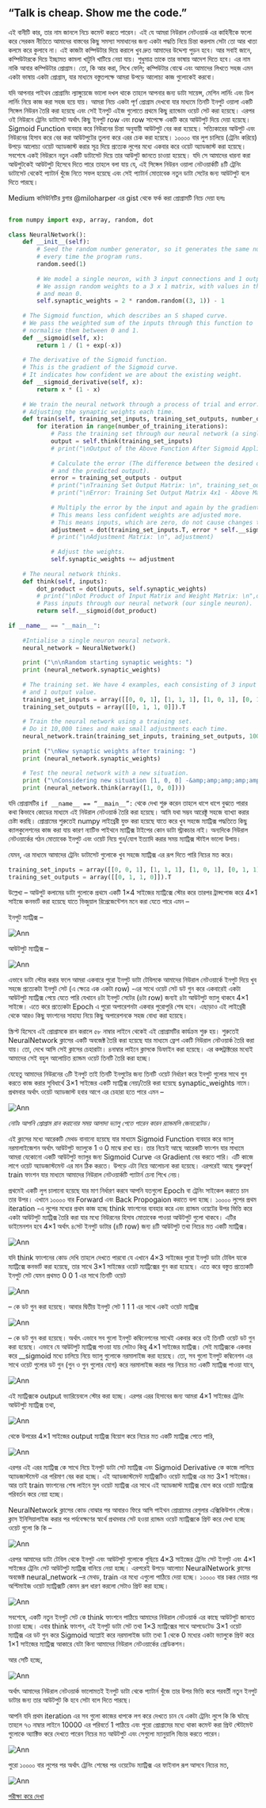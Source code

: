## “Talk is cheap. Show me the code.”  
এই বানীটি কার, তার নাম জানলে নিচে কমেন্ট করতে পারেন। এই যে আমরা নিউরাল নেটওয়ার্ক এর কাহিনীকে ফলো করে সেরকম নীতিতে আমাদের বাস্তবের কিছু সমস্যা সমাধানের জন্য একটা পদ্ধতি নিয়ে চিন্তা করলাম সেটা তো আর খাতা কলমে করে কুলাবে না। এই কাজটা কম্পিউটার দিয়ে করালে খুব দ্রুত আমাদের উদ্দেশ্য পুড়ন হবে। আর সবাই জানে, কম্পিউটারকে দিয়ে ইচ্ছামত কামলা খাটুনি খাটিয়ে নেয়া যায়। শুধুমাত্র তাকে তার ভাষায় আদেশ দিতে হবে। এর নাম নাকি আবার কম্পিউটার প্রোগ্রাম। তো, কি আর করা, লিখে ফেলি; কম্পিউটার বোঝে এবং আমাদের লিখতে সহজ এমন একটা ভাষায় একটা প্রোগ্রাম, যার মাধ্যমে বস্তুতপক্ষে আমরা উপড়ে আলোচ্য কাজ গুলোকেই করবো।

যদি আপনার পাইথন প্রোগ্রামিং ল্যাঙ্গুয়েজে ভালো দখল থাকে তাহলে আপনার জন্য ডাটা সায়েন্স, মেশিন লার্নিং এবং ডিপ লার্নিং নিয়ে কাজ করা সহজ হয়ে যায়। আমরা নিচে একটা পূর্ণ প্রোগ্রাম দেখবো যার মাধ্যমে তিনটি ইনপুট ওয়ালা একটি সিঙ্গেল নিউরন তৈরি করা হয়েছে এবং সেই ইনপুট এইজ গুলোতে প্রথমে কিছু র‍্যান্ডোম ওয়েট সেট করা হয়েছে। এরপর ওই নিউরনে ট্রেনিং ডাটাসেট অর্থাৎ কিছু ইনপুট row এবং row সাপেক্ষে একটি করে আউটপুট দিয়ে দেয়া হয়েছে। Sigmoid Function ব্যবহার করে নিউরনের চিন্তা অনুযায়ী আউটপুট বের করা হয়েছে। সত্যিকারের আউপুট এবং নিউরনের হিসাব করে বের করা আউটপুটের তুলনা করে এরর চেক করা হয়েছে। ১০০০০ বার লুপ চালিয়ে (ট্রেনিং করিয়ে) উপড়ে আলোচ্য ওয়েট অ্যাডজাস্ট করার সূত্র দিয়ে প্রত্যেক লুপের মধ্যে একবার করে ওয়েট অ্যাডজাস্ট করা হয়েছে। সবশেষে একই নিউরনে নতুন একটি ডাটাসেট দিয়ে তার আউপুট জানতে চাওয়া হয়েছে। যদি সে আমাদের ধারনা করা আউপুটকেই আউটপুট হিসেবে দিতে পারে তাহলে বলা যায় যে, এই সিঙ্গেল নিউরন ওয়ালা নেটওয়ার্কটি ৪টি ট্রেনিং ডাটাসেট থেকেই প্যাটার্ন খুঁজে নিতে সফল হয়েছে এবং সেই প্যাটার্ন মোতাবেক নতুন ডাটা সেটের জন্য আউটপুট বলে দিতে পারছে।

Medium কমিউনিটির ব্লগার @miloharper এর gist থেকে ফর্ক করা প্রোগ্রামটি নিচে দেয়া হলঃ  

```python

from numpy import exp, array, random, dot
 
class NeuralNetwork():
    def __init__(self):
        # Seed the random number generator, so it generates the same numbers
        # every time the program runs.
        random.seed(1)
 
        # We model a single neuron, with 3 input connections and 1 output connection.
        # We assign random weights to a 3 x 1 matrix, with values in the range -1 to 1
        # and mean 0.
        self.synaptic_weights = 2 * random.random((3, 1)) - 1
 
    # The Sigmoid function, which describes an S shaped curve.
    # We pass the weighted sum of the inputs through this function to
    # normalise them between 0 and 1.
    def __sigmoid(self, x):
        return 1 / (1 + exp(-x))
 
    # The derivative of the Sigmoid function.
    # This is the gradient of the Sigmoid curve.
    # It indicates how confident we are about the existing weight.
    def __sigmoid_derivative(self, x):
        return x * (1 - x)
 
    # We train the neural network through a process of trial and error.
    # Adjusting the synaptic weights each time.
    def train(self, training_set_inputs, training_set_outputs, number_of_training_iterations):
        for iteration in range(number_of_training_iterations):
            # Pass the training set through our neural network (a single neuron).
            output = self.think(training_set_inputs)
            # print("\nOutput of the Above Function After Sigmoid Applied: \n",output)
 
            # Calculate the error (The difference between the desired output
            # and the predicted output).
            error = training_set_outputs - output
            # print("\nTraining Set Output Matrix: \n", training_set_outputs)
            # print("\nError: Training Set Output Matrix 4x1 - Above Matrix 4x1 \n", error)
 
            # Multiply the error by the input and again by the gradient of the Sigmoid curve.
            # This means less confident weights are adjusted more.
            # This means inputs, which are zero, do not cause changes to the weights.
            adjustment = dot(training_set_inputs.T, error * self.__sigmoid_derivative(output))
            # print("\nAdjustment Matrix: \n", adjustment)
 
            # Adjust the weights.
            self.synaptic_weights += adjustment
 
    # The neural network thinks.
    def think(self, inputs):
        dot_product = dot(inputs, self.synaptic_weights)
        # print("\nDot Product of Input Matrix and Weight Matrix: \n",dot_product)
        # Pass inputs through our neural network (our single neuron).
        return self.__sigmoid(dot_product)
 
if __name__ == "__main__":
 
    #Intialise a single neuron neural network.
    neural_network = NeuralNetwork()
 
    print ("\n\nRandom starting synaptic weights: ")
    print (neural_network.synaptic_weights)
 
    # The training set. We have 4 examples, each consisting of 3 input values
    # and 1 output value.
    training_set_inputs = array([[0, 0, 1], [1, 1, 1], [1, 0, 1], [0, 1, 1]])
    training_set_outputs = array([[0, 1, 1, 0]]).T
 
    # Train the neural network using a training set.
    # Do it 10,000 times and make small adjustments each time.
    neural_network.train(training_set_inputs, training_set_outputs, 10000)
 
    print ("\nNew synaptic weights after training: ")
    print (neural_network.synaptic_weights)
 
    # Test the neural network with a new situation.
    print ("\nConsidering new situation [1, 0, 0] -&amp;amp;amp;amp;amp;amp;amp;amp;amp;gt; ?: ")
    print (neural_network.think(array([1, 0, 0])))

```  

যদি প্রোগ্রামটির `if __name__ == “__main__”:` থেকে দেখা শুরু করেন তাহলে ধাপে ধাপে বুঝতে পারার কথা কিভাবে কোডের মাধ্যমে এই নিউরাল নেটওয়ার্ক তৈরি করা হয়েছে। আমি যথা সম্ভব আরেক্টূ সহজে ব্যাখ্যা করার চেষ্টা করছি। প্রোগ্রামের শুরুতেই numpy লাইব্রেরী যুক্ত  করা হয়েছে যাতে করে খুব সহজে ম্যাট্রিক্স পদ্ধতিতে কিছু ক্যালকুলেশনের কাজ করা যায় কারণ ন্যাটিভ পাইথনে ম্যাট্রিক্স টাইপের কোন ডাটা স্ট্রাকচার নাই। অন্যদিকে নিউরাল নেটওয়ার্কের গঠন মোতাবেক ইনপুট এবং ওয়েট নিয়ে গুন/যোগ ইত্যাদি করার সময় ম্যাট্রিক্স স্টাইল ভালো উপায়।

যেমন, এর মাধ্যমে আমাদের ট্রেনিং ডাটাসেট গুলোকে খুব সহজে ম্যাট্রিক্স এর রূপ দিতে পারি নিচের মত করে।  

```python
training_set_inputs = array([[0, 0, 1], [1, 1, 1], [1, 0, 1], [0, 1, 1]])
training_set_outputs = array([[0, 1, 1, 0]]).T

```   

উল্লেখ্য – আউপুট কলামের ডাটা গুলোকে প্রথমে একটি 1×4 সাইজের ম্যাট্রিক্সে স্টোর করে তারপর ট্রান্সপোজ করে 4×1 সাইজে কনভার্ট করা হয়েছে যাতে ভিজুয়াল রিপ্রেজেন্টেশন মনে করা যেতে পারে এমন –

ইনপুট ম্যাট্রিক্স –

![Ann](https://nuhil.files.wordpress.com/2017/05/screen-shot-2017-05-18-at-8-41-10-pm.png?w=720 "Ann") 

আউটপুট ম্যাট্রিক্স –

![Ann](https://nuhil.files.wordpress.com/2017/05/screen-shot-2017-05-18-at-8-46-01-pm.png?w=720 "Ann")  

এভাবে ডাটা স্টোর করার ফলে আমরা একবারে পুরো ইনপুট ডাটা টেবিলকে আমাদের নিউরাল নেটওয়ার্কে ইনপুট দিয়ে খুব সহজে প্রত্যেকটা ইনপুট সেট (এ ক্ষেত্রে এক একটা row) -এর সাথে ওয়েট সেট ডট গুন করে একবারেই একটা আউটপুট ম্যাট্রিক্স পেয়ে যেতে পারি যেখানে ৪টা ইনপুট সেটের (৪টা row) জন্যই ৪টা আউটপুট ভ্যালু থাকবে 4×1 সাইজে। এতে করে প্রত্যেকটা Epoch এ পুরো অপারেশনটা একবার পুরোপুরি শেষ হবে।  এছাড়াও এই লাইব্রেরী থেকে আরও কিছু ফাংশনের সাহায্য নিয়ে কিছু অপারেশনকে সহজ বোধ্য করা হয়েছে।

স্ক্রিপ্ট হিসেবে এই প্রোগ্রামকে রান করালে ৫৮ নাম্বার লাইনে থেকেই এই প্রোগ্রামটির কার্যক্রম শুরু হয়। শুরুতেই NeuralNetwork ক্লাসের একটি অবজেক্ট তৈরি করা হয়েছে যার মাধ্যমে ফ্রেশ একটি নিউরাল নেটওয়ার্ক তৈরি করা যায়। তো, দেখে আসি  সেই ক্লাসের চেহারাটা। ৪নাম্বার লাইনে ক্লাসকে ডিফাইন করা হয়েছে। এর কন্সট্রাক্টরের মধ্যেই আমাদের সেই বহুল আলোচিত র‍্যান্ডম ওয়েট তিনটি তৈরি করা হচ্ছে।

যেহেতু আমাদের নিউরনের ৩টি ইনপুট তাই তিনটি ইনপুটের জন্য তিনটি ওয়েট নির্ধারণ করে ইনপুট গুলোর সাথে গুন করতে কাজ করার সুবিধার্থে 3×1 সাইজের একটি ম্যাট্রিক্স নেয়া/তৈরি করা হয়েছে synaptic_weights নামে। প্রথমবার অর্থাৎ ওয়েট অ্যাডজাস্ট হবার আগে এর চেহারা হতে পারে এমন –  

![Ann](https://nuhil.files.wordpress.com/2017/05/screen-shot-2017-05-18-at-8-54-27-pm.png?w=720 "Ann")  

*নোটঃ আপনি প্রোগ্রাম রান করানোর সময় আলাদা ভ্যালু পেতে পারেন কারন র‍্যান্ডমলি জেনারেটেড।*

এই ক্লাসের মধ্যে আরেকটি মেথড বানানো হয়েছে যার মাধ্যমে Sigmoid Function ব্যবহার করে ভ্যালু নরমালাইজেশন অর্থাৎ আউটপুট ভ্যালুকে 1 ও 0 মাঝে রাখা হয়। তার নিচেই আছে আরেকটি ফাংশন যার মাধ্যমে আমরা যেকোনো একটি আউটপুট ভ্যালুর জন্য Sigmoid Curve  এর Gradient বের করতে পারি। এটি কাজে লাগে ওয়েট অ্যাডজাস্টমেন্ট এর মান ঠিক করতে। উপড়ে এটা নিয়ে আলোচনা করা হয়েছে। এরপরেই আছে গুরুত্বপূর্ণ train ফাংশন যার মাধ্যমে আমাদের নিউরাল নেটওয়ার্কটি প্যাটার্ন চেনা শিখে নেয়।

প্রথমেই একটি লুপ চালানো হয়েছে যার মাণ নির্ধারণ করবে আপনি যতগুলো Epoch বা ট্রেনিং সাইকেল করাতে চান তার উপর। এখানে ১০০০০ বার Forward এবং Back Propogaion করাতে বলা হচ্ছে। ১০০০০ লুপের প্রথম iteration -এ  লুপের মধ্যের প্রথম কাজ হচ্ছে think ফাংশনের ব্যবহার করে এবং র‍্যান্ডম ওয়েটের উপর ভিত্তি করে একটা আউটপুট ম্যাট্রিক্স তৈরি করা যার মধ্যে নিউরনের হিসাব মোতাবেক পাওয়া আউটপুট গুলো থাকবে। এটির ডাইমেনশন হবে 4×1 অর্থাৎ ৪সেট ইনপুট ডাটার (৪টি row) জন্য ৪টি আউটপুট তথা নিচের মত একটি ম্যাট্রিক্স।  

![Ann](https://nuhil.files.wordpress.com/2017/05/screen-shot-2017-05-18-at-9-02-08-pm.png?w=720 "Ann") 

যদি think ফাংশনের কোড দেখি তাহলে দেখতে পারবো যে এখানে 4×3 সাইজের পুরো ইনপুট ডাটা টেবিল যাকে ম্যাট্রিক্সে কনভার্ট করা হয়েছে, তার সাথে 3×1 সাইজের ওয়েট ম্যাট্রিক্সের গুন করা হয়েছে। এতে করে বস্তুত প্রত্যেকটি ইনপুট সেট যেমন প্রথমত 0 0 1 এর সাথে তিনটি ওয়েট  

![Ann](https://nuhil.files.wordpress.com/2017/05/screen-shot-2017-05-18-at-8-54-27-pm.png?w=720 "Ann")  

– কে ডট গুন করা হয়েছে। আবার দ্বিতীয় ইনপুট সেট 1 1 1 এর সাথে একই ওয়েট ম্যাট্রিক্স  

![Ann](https://nuhil.files.wordpress.com/2017/05/screen-shot-2017-05-18-at-8-54-27-pm.png?w=720 "Ann")  

– কে ডট গুন করা হয়েছে। অর্থাৎ এভাবে সব গুলো ইনপুট কম্বিনেশনের সাথেই একবার করে ওই তিনটি ওয়েট ডট গুন করা হয়েছে। এভাবে যে আউটপুট ম্যাট্রিক্স পাওয়া যায় সেটাও কিন্তু 4×1 সাইজের ম্যাট্রিক্স। সেই ম্যাট্রিক্সকে একবার করে __sigmoid মধ্যে চালিয়ে নিয়ে ভ্যালু গুলোকে নরমালাইজ করা হয়েছে। তো, সব গুলো ইনপুট কম্বিনেশন এর সাথে ওয়েট গুলোর ডট গুন (গুন ও গুন গুলোর যোগ) করে নরমালাইজ করার পর নিচের মত একটি ম্যাট্রিক্স পাওয়া যাবে,  

![Ann](https://nuhil.files.wordpress.com/2017/05/screen-shot-2017-05-18-at-9-05-48-pm.png?w=720 "Ann")  

এই ম্যাট্রিক্সকে output ভ্যারিয়েবলে স্টোর করা হচ্ছে। এরপর এরর হিসাবের জন্য আমরা 4×1 সাইজের ট্রেনিং আউটপুট ম্যাট্রিক্স তথা,  

![Ann](https://nuhil.files.wordpress.com/2017/05/screen-shot-2017-05-18-at-8-46-01-pm.png?w=720 "Ann")  

থেকে উপরের 4×1 সাইজের output ম্যাট্রিক্স বিয়োগ করে নিচের মত একটি ম্যাট্রিক্স পেতে পারি,  

![Ann](https://nuhil.files.wordpress.com/2017/05/screen-shot-2017-05-18-at-9-08-31-pm.png?w=720 "Ann")  

এরপর এই এরর ম্যাট্রিক্স কে সাথে নিয়ে ইনপুট ডাটা সেট ম্যাট্রিক্স এবং Sigmoid Derivative কে কাজে লাগিয়ে অ্যাডজাস্টমেন্ট এর পরিমাণ বের করা হচ্ছে। এই অ্যাডজাস্টমেন্ট ম্যাট্রিক্সটিও ওয়েট ম্যাট্রিক্স এর মত 3×1 সাইজের। আর তাই train ফাংশনের শেষ লাইনে মুল ওয়েট ম্যাট্রিক্স এর সাথে এই অ্যাডজাস্ট ম্যাট্রিক্স যোগ করে ওয়েট ম্যাট্রিক্সে পরিবর্তন করে নেয়া হচ্ছে।

NeuralNetwork ক্লাসের কোড বোঝার পর আবারও ফিরে আসি পাইথন প্রোগ্রামের রেগুলার এক্সিকিউশন স্টেজে। ক্লাস ইনিসিয়ালাইজ করার পর পর্যবেক্ষণের স্বার্থে প্রথমবার সেট হওয়া র‍্যান্ডম ওয়েট ম্যাট্রিক্সকে প্রিন্ট করে দেখা হচ্ছে ওয়েট গুলো কি কি –  

![Ann](https://nuhil.files.wordpress.com/2017/05/screen-shot-2017-05-18-at-8-54-27-pm.png?w=720 "Ann")  

এরপর আমাদের ডাটা টেবিল থেকে ইনপুট এবং আউটপুট গুলোকে গুছিয়ে 4×3 সাইজের ট্রেনিং সেট ইনপুট এবং 4×1 সাইজের ট্রেনিং সেট আউটপুট ম্যাট্রিক্স বানিয়ে নেয়া হচ্ছে। এরপরেই উপড়ে আলোচ্য NeuralNetwork ক্লাসের অবজেক্ট neural_network –র মেথড, train এর মধ্যে এগুলো পাঠিয়ে দেয়া হচ্ছে। ১০০০০ বার চক্কর দেয়ার পর অপ্টিমাইজ ওয়েট ম্যাট্রিক্সটি কেমন রূপ ধারণ করলো সেটাও প্রিন্ট করা হচ্ছে।  

![Ann](https://nuhil.files.wordpress.com/2017/05/screen-shot-2017-05-18-at-9-13-10-pm.png?w=720 "Ann")  

সবশেষে, একটি নতুন ইনপুট সেট কে think ফাংশনে পাঠিয়ে আমাদের নিউরাল নেটওয়ার্ক এর কাছে আউটপুট জানতে চাওয়া হচ্ছে। এবার think ফাংশন, এই ইনপুট ডাটা সেট তথা 1×3 ম্যাট্রিক্সের সাথে আপডেটেড 3×1 ওয়েট ম্যাট্রিক্স এর ডট গুন করে Sigmoid অ্যাপ্লাই করে নরমালাইজ ডাটা তথা 1 থেকে 0 মধ্যের একটা ভ্যালুকে প্রিন্ট করে 1×1 সাইজের ম্যাট্রিক্স আকারে যেটা কিনা আমাদের নিউরাল নেটওয়ার্কের প্রেডিকশন।

আর সেটি হচ্ছে,  

![Ann](https://nuhil.files.wordpress.com/2017/05/screen-shot-2017-05-18-at-9-15-01-pm.png?w=720 "Ann")  

অর্থাৎ আমাদের নিউরাল নেটওয়ার্ক ভালোমতই ইনপুট ডাটা থেকে প্যাটার্ন খুঁজে তার উপর ভিত্তি করে পরবর্তী নতুন ইনপুট ডাটার জন্য তার আউটপুট কি হবে সেটা বলে দিতে পারছে।

আপনি যদি প্রথম iteration এর সব গুলো কাজের ধাপকে লগ করে দেখতে চান যে একটা ট্রেনিং লুপে কি কি ঘটছে তাহলে ৭৩ নাম্বার লাইনে 10000 এর পরিবর্তে 1 পাঠিয়ে এবং পুরো প্রোগ্রামের মধ্যে থাকা কমেন্ট করা প্রিন্ট স্টেটমেন্ট গুলোকে অ্যাক্টিভ করে দেখতে পারেন নিচের মত আউটপুট এবং সেগুলো ম্যানুয়ালি বিচার করতে পারেন।  

![Ann](https://nuhil.files.wordpress.com/2017/05/screen-shot-2017-05-18-at-9-22-26-pm.png "Ann")  

পুরো ১০০০০ বার লুপের পর অর্থাৎ ট্রেনিং শেষের পর ওয়েটেড ম্যাট্রিক্স এর ফাইনাল রূপ আসবে নিচের মত,  

![Ann](https://nuhil.files.wordpress.com/2017/05/screen-shot-2017-05-18-at-9-59-56-pm.png?w=720 "Ann")  


[পরীক্ষা করে দেখা](simple-nn-check.md)